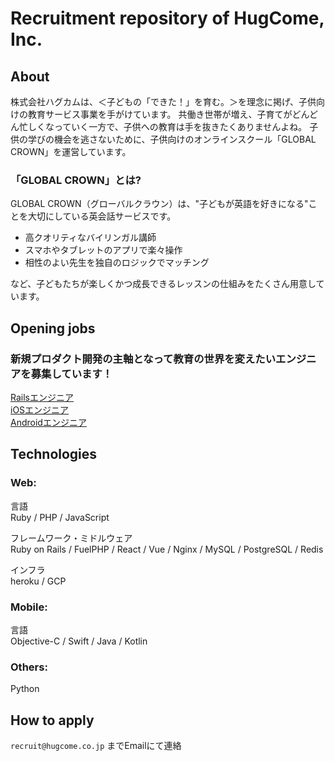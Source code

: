# Recruitment repository of HugCome, Inc.

## About
株式会社ハグカムは、＜子どもの「できた！」を育む。＞を理念に掲げ、子供向けの教育サービス事業を手がけています。
共働き世帯が増え、子育てがどんどん忙しくなっていく一方で、子供への教育は手を抜きたくありませんよね。
子供の学びの機会を逃さないために、子供向けのオンラインスクール「GLOBAL CROWN」を運営しています。

### 「GLOBAL CROWN」とは?
GLOBAL CROWN（グローバルクラウン）は、"子どもが英語を好きになる"ことを大切にしている英会話サービスです。
- 高クオリティなバイリンガル講師
- スマホやタブレットのアプリで楽々操作
- 相性のよい先生を独自のロジックでマッチング

など、子どもたちが楽しくかつ成長できるレッスンの仕組みをたくさん用意しています。

## Opening jobs
### 新規プロダクト開発の主軸となって教育の世界を変えたいエンジニアを募集しています！
[Railsエンジニア](jobs/SoftwareEngineer_Web_Backend.md)  
[iOSエンジニア](jobs/SoftwareEngineer_iOS.md)  
[Androidエンジニア](jobs/SoftwareEngineer_Android.md)

## Technologies
### Web:
言語  
Ruby / PHP / JavaScript

フレームワーク・ミドルウェア  
Ruby on Rails / FuelPHP / React / Vue / Nginx / MySQL / PostgreSQL / Redis

インフラ  
heroku / GCP

### Mobile:
言語  
Objective-C / Swift / Java / Kotlin


### Others:
Python

## How to apply
`recruit@hugcome.co.jp` までEmailにて連絡
